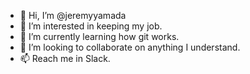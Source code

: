 - 👋 Hi, I’m @jeremyyamada
- 👀 I’m interested in keeping my job.
- 🌱 I’m currently learning how git works.
- 💞️ I’m looking to collaborate on anything I understand.
- 📫 Reach me in Slack.

<!---
jeremyyamada/jeremyyamada is a ✨ special ✨ repository because its `README.md` (this file) appears on your GitHub profile.
You can click the Preview link to take a look at your changes.
--->
